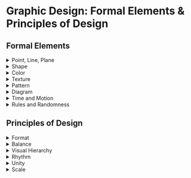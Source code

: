 # Graphic Design: Formal Elements & Principles of Design
## Formal Elements   

<details>
  <summary>Point, Line, Plane</summary>

#### line
- The basic functions of lines include: ```Define shapes, edges, forms; create images, letters, and patterns```
- Delineate boundaries and define areas within a composition
- Assist in ```visually organizing a composition and creating a line of vision``` 
- Can establish a linear mode of expression, a linear style
- When line is the predominant element used to unify a composition or to describe shapes or forms in a design (or painting), the style is termed ```linear```.

    ![linear](./imags/linear1.jpg "linear")
#### Space and Volume

 ```Point and Line```: Physical and Digital In the lettering experiments shown here, each word is written with lines, points, or both, produced with physical elements, digital illustrations, or code-generated vectors. 

  ![linear](./imags/point-and-line.jpg "linear")

 ```Three Objects```: Thirty-Three Ways This comprehensive design project encourages designers to observe, represent, and abstract visible objects using a variety of materials and techniques. Designers begin by visiting an unusual place with surprising things to see and observe, such as a local museum, aquarium, or botanical garden. They produce a substantial number of observational drawings of three objects, paying special attention to the appearance of form, color, texture, and materials. Careful observation is followed by exercises in creating word lists and drawing from memory to create a total of ninety-nine studies. The project exposes designers to the iterative design process, building individual capacity for patience, endurance, and an open mind. 

![linear](./imags/Three-Objects.jpg "linear")

 ```Spatial Translation```:
In this project, designers explore point, line, and plane as tools for
expression. They immerse themselves in a space and observe it
from multiple points of view, including different vantage points
(above, below) and different psychological orientations (as a male, a
female, a giraffe, a shrimp, etc.). Participants generate images of
their chosen spaces in diverse media, including photography,
drawing, painting, printing, collage, or video. Representations can
be literal, abstract, iconic, indexical, or symbolic. After gathering
their initial observations, designers create a series of
representations using dot stickers, tape, and cut paper. The final
application is a sequence of ten images suitable for an accordion
fold book.

![linear](./imags/point-line-plane.jpg "linear")
</details>

<details>
  <summary>Shape</summary>

- A ```curvilinear shape```, organic, or biomorphic shape is formed by curves or dominating marked flowing edges,which seems to have a naturalistic feel. It may be drawn precisely or loosely.
- An ```abstract shape``` refers to a simple or complex rearrangement, alteration, or distortion of the representation of natural appearance used for stylistic distinction and/or communication purposes.
- A ```representational shape``` is recognizable and reminds the viewer of actual objects seen in nature; it is also called a figurative shape.
- ```Figure(positive space)/Ground(negative space)``` The figure or positive shape is a definite shape, immediately discernible as a shape. 

 ![federico pinto schmid art](./imags/FedericoArt.png "federico pinto schmid art")
- ```Interwoven Space``` Designers, illustrators, and photographers often play with figure/ground relationships to add interest and intrigue to their work. Unlike conventional depictions where subjects are centered and framed against a background, active figure/ground conditions churn and interweave form and space, creating tension and ambiguity.

 ![shape](./imags/shape-3.jpg "shape")
  ![shape](./imags/shape-4.jpg "shape")
- ```Concept Sketching```
Fast, informal visualizations allow designers to explore different
figure/ground relationships in a low-risk environment that fosters
invention and discovery. While verbalizing ideas helps designers
build a bank of potential concepts, sketching pushes these ideas
closer to reality. Multiple sketches yield a more valuable process
than single sketches, as drawings begin to speak to one another,
opening the mind and eye to new connections.

 ![shape](./imags/Shape-1.jpg "shape")
  ![shape](./imags/shape-2.jpg "shape")
    ![shape](./imags/shape-5.jpg "shape")
      ![shape](./imags/shape-6.jpg "shape")
- Letterform Abstraction In this introduction to letterform anatomy, students
examined the forms and counterforms of the alphabet in many font variations,
eventually isolating just enough of each letter to hint at its identity. Each student
sought to strike a balance between positive and negative space. 

  ![shape](./imags/shape-7.jpg "shape")
</details>

<details>
  <summary>Color</summary>

  Color can convey a mood, describe reality, or codify information. Words like “gloomy,” “drab,” and “glittering” each bring to mind a general climate of colors, a palette of relationships. 

  Designers use color to make some things stand out (warning signs) and to make other things disappear (camouflage). Color serves to differentiate and connect, to highlight and to hide.

  According to the classical tradition, the essence of design lies in linear structures and tonal relationships (drawing and shading), notin fleeting optical effects (hue, intensity, luminosity). Design used to be understood as an abstract armature that underlies appearances. Color, in contrast, was seen as subjective and unstable.And, indeed, it is. Color exists, literally, in the eye of the beholder. We cannot perceive color until light bounces off an object or is emitted from a source and enters the eye.

  ![color](./imags/colorwheel-1.jpg "color") ![color](./imags/colorwheel-2.jpg "color")    ![color](./imags/colorwheel-5.jpg "color")

  ![color](./imags/colorwheel-6.jpg "color")   ![color](./imags/colorwheel-4.jpg "color")     ![color](./imags/colorwheel-7.jpg "color")

  - ```Secondaries and Complements``` This series of posters is produced with complements (orange + blue) and two secondary colors (orange + purple). Mixes and gradients provide the steps in between. 
  
  ![color](./imags/color-1.jpg "color")
  




  ### Interaction of Color
  - Designers juxtapose colors to create specific climates and qualities, using one color to diminish or intensify another.
  - Understanding how colors interact helps designers control the power of color and systematically test variations of an idea.
    - ```One Color, Different Effects``` The neutral tone passing through these three squares of color is the same in each instance. It takes on a slightly different hue or value depending on its context.

      ![color](./imags/color-2.jpg "color")

    - ````Bezold Effect``` Johann Friedrich Wilhelm von Bezold was a German physicist working in the nineteenth century. Fascinated with light and color, he also was an amateur rug maker. He noticed that by changing a color that interwove with other colors in a rug, he could create entirely different results. Adding a darker color to the carpet would create an overall darker effect, while adding a lighter one yielded a lighter carpet. This effect is known as optical mixing.

      ![color](./imags/color-3.jpg "color")

    - ```Vibration and Value``` When two colors are very close in value, a glowing effect occurs; on the left, the green appears luminous and unstable. With a strong value difference, as seen on the right, the green appears darker.

      ![color](./imags/color-4.jpg "color")

    - ```Black + One``` The yellow is deep enough to allow the white type to read against it.

      ![color](./imags/color-5.jpg "color")

    - ```Black + Two``` The warm salmon red and cool greenish blue bring a satisfying sense of completeness to the palette. 

      ![color](./imags/color-6.jpg "color")

    - ```Black Is a Color``` This interface uses a minimal color range to convey simple actions. Used richly and forcefully, the black and gray tones become full-fledged actors within the color palette.

       ![color](./imags/color-7.jpg "color") ![color](./imags/color-8.jpg "color")
    
    - ```Monochrome``` A single shade of blue expresses a no-nonsense attitude in this branding project. Lighter shades of blue and mixtures of blue and black express a broad range of tonality within a limited spectrum.

      ![color](./imags/color-9.jpg "color") ![color](./imags/color-10.jpg "color") ![color](./imags/color-11.jpg "color")

    - ```Hard Light``` This museum identity contrasts an intense, cold blue with pure red to reference the RGB color space. 

      ![color](./imags/color-12.jpg "color")
    
    - ```Hot and colds```Simple primary colors serveas a background for black and white typography.

      ![color](./imags/color-13.jpg "color")

    - ```Analogous Naturals``` The three colors that make up the palette of this museum branding project come from positions located near each other on the color wheel. The gently muted, desaturated hues convey an organic quality. 

      ![color](./imags/color-14.jpg "color")
    
    - ```Near Complements``` The rosy orange and deep violet featured in this brand identity sit near each other on the color wheel, creating harmony within a range of warm and cool. 

      ![color](./imags/color-15.jpg "color") ![color](./imags/color-16.jpg "color")

    - ```Selective Emphasis``` These studies use typographic patterns to explore how color alters not just the mood of a pattern, but the way its shapes and figures are perceived. Color affects both the parts and the whole. Each study begins with a black and white pattern built from a single font and letterform. Experiments with hue, value, and saturation, as well as with analogous, complementary, and near complementary color juxtapositions, affect the way the patterns feel and behave. Through selective emphasis, some elements pull forward and others recede. 

      ![color](./imags/color-17.jpg "color") ![color](./imags/color-18.jpg "color") ![color](./imags/color-19.jpg "color")![color](./imags/color-20.jpg "color")

      ![color](./imags/color-22.jpg "color") ![color](./imags/color-23.jpg "color") ![color](./imags/color-24.jpg "color")![color](./imags/color-21.jpg "color")




</details>



<details>
  <summary>Texture</summary>

- The tactile quality of a surface or the simulation or representation of such a surface quality is a texture. 
- In the visual arts, there are two categories of texture: tactile and visual.
- ```Tactile textures``` have actual tactile quality and can be physically
touched and felt; they are also called actual textures. 
- ```Visual textures``` are illusions of real textures created by hand,
scanned from actual textures, or photographed. Using skills learned in drawing, painting, photography, and various other image-making media, a designer can create a great variety of textures.

```Five Squares``` Ten Inches All typefaces have an innate optical texture that results from
the accumulation of attributes such as serifs, slope, stroke width, and proportion.
Those attributes interact on the page with the size, tracking, leading, and paragraph
style selected by the designer, yielding an overall texture.
In this exercise, designers composed five justified squares of type inside a ten-inch
frame. Variation of type style, texture, and value were achieved by combining
contrasting characteristics such as old style italic serifs, uniformly weighted sans
serifs, geometric slab serifs, and so on. Light to dark value (typographic color) was
controlled through the combination of stroke width, letterspacing, and paragraph
leading.
Finally, students manipulated the scale and placement of the squares to achieve
compositional balance, tension, and depth. Squares were permitted to bleed off the
edges, reinforcing the illusion of amplification and recession. 

![texture](./imags/texture-1.jpg "texture")![texture](./imags/texture-2.jpg "texture")

![texture](./imags/texture-3.jpg "texture")![texture](./imags/texture-4.jpg "texture")

![texture](./imags/texture-5.jpg "texture")![texture](./imags/texture-6.jpg "texture")

</details>


<details>
  <summary>Pattern</summary>

- Pattern is a consistent repetition of a single visual unit or element within a given area. In all cases, there must be systematic repetition with obvious directional movement. 
- An interesting aspect of pattern is that the viewer anticipates a sequence. If you examine patterns, you will notice that their structures rely on the configuration of three basic building blocks: ```dots, lines, and grids```. 
- In a pattern, any individual small unit, whether a nonobjective or representational shape, can be based on the dot. Any moving path is based on lines, also called stripes. Any two intersecting units yield a pattern grid.
- Why is the pattern important for a brand?
  The pattern is an element that can make a difference within the visual communication; if used well, it can become a distinctive feature of your brand and make you recognizable. The use of customized patterns will help you to give your brand more personality and can become a fundamental element of recognition, especially online or on social media.  the important thing is that it reflects your brand and what you want to communicate.
- How to use It?
A pattern can make a creative work visually more exciting and recognizable. Today,
Applying a pattern on the packaging of different items helps to create a coordinated image between the various products of a brand to make it recognizable at a glance. Furthermore, the use of colour variants can help to differentiate the varieties: in this case, each colour will be associated with a particular taste, aroma, etc ... In the same way, using different textures or graphic motifs but of the same colour can help to identify a specific line of products.
  - ```From Point to Line to Grid``` As dots move together, they form into lines and other shapes (while still being dots). As stripes cross over each other and become grids, they cut up the
field into new figures, which function like new dots or new stripes. Some of the most visually fascinating patterns result from figure/ground ambiguity. The identity of a form can oscillate between being a figure (dot, stripe) to being a ground or support for another, opposing figure.

  ![Pattern](./imags/Pattern-1.jpg "Pattern")
  - ```Repeating Elements```Patterns follow some repetitive principle, whether dictated by a mechanical grid, a digital algorithm, or the physical rhythm of a crafts-person’s tool as it works along a surface. In the series of pattern studies developed here and on the following pages, a simple lozenge form is used to build designs of varying complexity. Experiments of this kind can be performed with countless base shapes, yielding an endless range of individual results. 
  
    ```One Element, Many Patterns``` The basic element in these patterns is a lozenge shape. Based on the orientation, proximity, scale, and color of the lozenges, they group into overlapping lines, forming a nascent grid. 

    ![Pattern](./imags/Pattern-2.jpg "Pattern")![Pattern](./imags/Pattern-3.jpg "Pattern")![Pattern](./imags/Pattern-4.jpg "Pattern")
    ![Pattern](./imags/Pattern-5.jpg "Pattern")![Pattern](./imags/Pattern-6.jpg "Pattern")![Pattern](./imags/Pattern-7.jpg "Pattern")
    ![Pattern](./imags/Pattern-8.jpg "Pattern")![Pattern](./imags/Pattern-9.jpg "Pattern")![Pattern](./imags/Pattern-10.jpg "Pattern")
    ![Pattern](./imags/Pattern-11.jpg "Pattern")![Pattern](./imags/Pattern-12.jpg "Pattern")

</details>

<details>
  <summary>Diagram</summary>

A diagram is a graphic representation of a structure, situation, or
process. Diagrams can depict the anatomy of a creature, the
hierarchy of a corporation, or the flow of ideas. Diagrams allow us to
see relationships that would not come forward in a straight list of
numbers or a verbal description.

- ```Mercurial Moods``` This simple diagram charts the upward and downward trajectory of the designer’s well-being based on specific forces that positively and negatively affect her world. 

![Diagram](./imags/Diagram-1.jpg "Diagram")  ![Diagram](./imags/Diagram-2.jpg "Diagram") ![Diagram](./imags/Diagram-3.jpg "Diagram")
</details>


<details>
  <summary>Time and Motion</summary>

Any word or image that moves functions both spatially and temporally. Motion is a kind of change, and change takes place in time. 

Motion can be implied as well as literal. 

#### Artists have long sought ways to represent the movement of bodies and the passage of time within the realm of static, two-dimensional space. 

Time and motion are considerations for all design work, from a multipage printed book, whose pages follow each other in time, to animations for film and television, which have literal duration.

Any still image has implied motion (or implied stasis), while
motion graphics share compositional principles with print.

Designers routinely work in time-based media as well as print,
and a design campaign often must function across multiple media
simultaneously.

Animation encompasses diverse modes of visible change,
including the literal movement of elements that fly on or off the
screen as well as changes in scale, transparency, color, layer, and
more. These alternative modes of change are especially useful for
designing animated text on the web, where gratuitous movement
can be more distracting than pleasing or informative.

- ```Implied Motion``` Graphic designers use numerous techniques to suggest change and movement on the printed page. Diagonal compositions evoke motion, while rectilinear arrangements appear static. Cropping a shape can suggest motion, as does a sinuous line or a pointed, triangular shape.

  - ```Eruption of Form``` These shapes as well as their explosive arrangement suggest movement and change.
  ![Diagram](./imags/time-3.jpg "Diagram")
  - Implied Time and Motion An effective logotype can be applied to anything from a tiny
business card to a large-scale architectural sign to a computer screen or digital projection.
The logotypes shown here use a variety of graphic strategies to imply motion.
In this project, designers created a graphic identity for a conference about contemporary
media art and theory called “Loop.” Each solution explores the concept of the loop as a
continuous, repeating sequence. The designers applied each logo to a banner in an
architectural setting and to a screen-based looping animation. (Photoshop was used to
simulate the installation of the banners in a real physical space.)

   ![Diagram](./imags/Diagram-4.jpg "Diagram")   ![Diagram](./imags/Diagram-5.jpg "Diagram")   ![Diagram](./imags/Diagram-6.jpg "Diagram")
   ![Diagram](./imags/Diagram-7.jpg "Diagram")     ![Diagram](./imags/Diagram-8.jpg "Diagram")    ![Diagram](./imags/Diagram-9.jpg "Diagram")

- Animating Type
  - Change in Position Moving text around the screen is the most basic means of animating type. Commonly, type enters from the right side of the screen and moves left to support the normal direction of reading. Ticker or leader text also tends to move in this direction.
  - Change in Color In the sequence shown here, the type itself is static, but a color change moves across the text letter by letter. Endless variations of this basic kind of change are possible.
  - Change in Transparency White type appears gradually on screen by gradually becoming opaque.
  - Multiple Modes of Change Many animations combine several techniques at once. This sequence features change in position, scale, and transparency.

</details>

<details>
  <summary>Rules and Randomness</summary>

The idea becomes a machine that makes the art. Sol LeWitt
Designers create rules as well as finished pieces. A magazine
designer, for example, works with a grid and a typographic
hierarchy that is interpreted in different ways, page after page, issue
after issue. If the rules are well planned, other designers will be able
to interpret them to produce their own unique and unexpected
layouts. Rules create a framework for design without determining
the end results.

Style sheets employed in print and web publishing (CSS) are rules
for displaying the different parts of a document. By adjusting a style
sheet, the designer can change the appearance of an entire book or
website. Style sheets are used to reconfigure a single body of
content for output in different media, from printed pages to the
screen of a mobile phone.

Rules can be used to generate form as well as organize content. In
the 1920s, the Bauhaus artist and designer László Moholy-Nagy
created a painting by telephoning a set of instructions to a sign
painter. In the 1960s, the minimalist artist Sol LeWitt created
drawings based on simple instructions; the drawings could be
executed on a wall or other surface anywhere in the world by
following the directions. Complex webs of lines often resulted from
seemingly simple verbal instructions.

Designers produce rules in computer code as well as natural
language. C. E. B. Reas, who co-authored the software language
Processing, creates rich digital drawings and interactive works that
evolve from instructions and variables. Reas alters the outcome by
changing the variables. He explains, “Sometimes I set strict rules,
follow them, and then observe the results. More frequently, I begin
with a core software behavior, implement it, and then observe the
results. I then allow the piece to flow intuitively from there.”
1 Reas and other contemporary artists are using software as a medium unto itself rather than as a tool supporting the design process.
Designing rules and instructions is an intrinsic part of the design
process. Increasingly, designers are asked to create systems that
other people will implement and that will change over time. This
chapter looks at ways to use rule-based processes to generate
unexpected visual results.
- ```Cell Phone Symphony``` In the project shown here, students were given a list of phone
numbers from which to generate visual imagery for a poster. The posters promote a
“cell phone symphony,” featuring music composed via interaction among the
audience’s cell phones.
Each poster suggests auditory experience as well as ideas of social and
technological interaction. The students took numerous different approaches, from
turning each phone number into a linear graph to using the digits to set the size and
color of objects in a grid.
Designing the system is part of the creative process. The visual results have an
organic quality that comes from random input to the system. The designer controls
and manipulates the system itself rather than the final outcome.

   ![Rules-and-Randomness](./imags/Rules-and-Randomness-1.jpg "Rules-and-Randomness") ![Rules-and-Randomness](./imags/Rules-and-Randomness-2.jpg "Rules-and-Randomness") 
   ![Rules-and-Randomness](./imags/Rules-and-Randomness-3.jpg "Rules-and-Randomness") ![Rules-and-Randomness](./imags/Rules-and-Randomness-4.jpg "Rules-and-Randomness")
   ![Rules-and-Randomness](./imags/Rules-and-Randomness-5.jpg "Rules-and-Randomness") ![Rules-and-Randomness](./imags/Rules-and-Randomness-6.jpg "Rules-and-Randomness")
   ![Rules-and-Randomness](./imags/Rules-and-Randomness-7.jpg "Rules-and-Randomness") ![Rules-and-Randomness](./imags/Rules-and-Randomness-8.jpg "Rules-and-Randomness")
   ![Rules-and-Randomness](./imags/Rules-and-Randomness-9.jpg "Rules-and-Randomness") ![Rules-and-Randomness](./imags/Rules-and-Randomness-10.jpg "Rules-and-Randomness")

- ```Motion Prompt``` How can time and motion be represented on a flat surface? Designers
created a series of “gesture studies” in InDesign based on provided templates and using
fifty-five frames from an animated shapes project they were already working on. Each
template contained a prompt (such as morph, deface, contain, clone, pulverize), a series of
constraints (such as copy, paste, cut, and position), and a time limit (one minute to several
minutes). Each designer sought to capture the spirit of the prompt within the set
constraints. They were asked to embrace motion graphics software not just as a way to
generate animations, but as a way to generate material for developing two-dimensional
imagery. 

   ![Rules-and-Randomness](./imags/Rules-and-Randomness-11.png "Rules-and-Randomness") ![Rules-and-Randomness](./imags/Rules-and-Randomness-12.jpg "Rules-and-Randomness")
   ![Rules-and-Randomness](./imags/Rules-and-Randomness-13.jpg "Rules-and-Randomness") ![Rules-and-Randomness](./imags/Rules-and-Randomness-14.jpg "Rules-and-Randomness")
   ![Rules-and-Randomness](./imags/Rules-and-Randomness-15.jpg "Rules-and-Randomness") ![Rules-and-Randomness](./imags/Rules-and-Randomness-16.jpg "Rules-and-Randomness")
- ```Repeat and Rotate```
Repeating and rotating forms are universal principles of pattern
design. The designs shown here were created in the Processing
software language. By altering the input to a set of digital
instructions, the designer can quickly see numerous variations of a
single design. Changing the typeface, type size, type alignment,
color, transparency, and the number and degree of rotations yields
different results.

   ![Rules-and-Randomness](./imags/Rules-and-Randomness-17.jpg "Rules-and-Randomness") ![Rules-and-Randomness](./imags/Rules-and-Randomness-18.jpg "Rules-and-Randomness")

- ```Museum of Insider Art``` To create a visual brand for an imaginary museum, the designer created a code in Processing that converts alphabetic characters into abstract shapes. Theshapes become a private code. 

   ![Rules-and-Randomness](./imags/Rules-and-Randomness-19.jpg "Rules-and-Randomness") ![Rules-and-Randomness](./imags/Rules-and-Randomness-20.jpg "Rules-and-Randomness")
      ![Rules-and-Randomness](./imags/Rules-and-Randomness-21.jpg "Rules-and-Randomness") 

- ```Abstract Alphabet``` The Latin alphabet is an inherently abstract code. To create this minimal
typeface, the designer replaced letterforms with dots of varying size. Although rendered
illegible, the resulting texts maintain a familiar sense of rhythm. 

   ![Rules-and-Randomness](./imags/Rules-and-Randomness-22.jpg "Rules-and-Randomness")
</details>

## Principles of Design

<details>
  <summary>Format</summary>

- The format is the defined perimeter as well as the field it encloses—the outer edges or boundaries of a design. 
- Format refers to the field or substrate (piece of paper, mobile phone screen, outdoor billboard, etc.) for the graphic design
project. 
- Designers often use the term format to describe the type of project—that is, a poster, a CD cover, a mobile ads, and so on. Graphic designers work with a variety of formats.
- ```Framing Text and Image``` In this project, designers edited, framed, and cropped a
picture in relation to a passage of text. The challenge was to make the text an equal
player in the final composition, not a mere caption or footnote to the picture.
Designers approached the image abstractly as well as figuratively. Is the picture flat
or three-dimensional? How does it look upside down? Designers edited the image by
blocking out parts of it, changing the shape of the frame, or blowing up a detail. They
found lines, shapes, and planes within the picture that suggested ways to position
and align the text. The goal was to integrate the text with the image without letting
the text disappear. 

![Framing](./imags/Framing-1.jpg "Framing")![Framing](./imags/Framing-2.jpg "Framing")

![Framing](./imags/Framing-3.jpg "Framing")![Framing](./imags/Framing-4.jpg "Framing")

![Framing](./imags/Framing-5.jpg "Framing")![Framing](./imags/Framing-6.jpg "Framing")

![Framing](./imags/Framing-7.jpg "Framing")

</details>


<details>
  <summary>Balance</summary

- Balance is stability or equilibrium created by an even distribution of visual weight on each side of a central axis as well as by an even distribution of weight among all the elements of the composition. 
- When a design is balanced, it tends toward harmony. A balanced composition affects the viewer—communicating stability. The average viewer is averse to imbalance in a composition and reacts negatively to instability. 
- Understanding balance involves the study of several interrelated visual factors: 
  - Visual weight
  - Position
  - Arrangement.
  #### Visual Weight
  ![VisualWeight](./imags/VisualWeight.png "VisualWeight")

  Factors Affecting Visual Weight
  - Orientation and location of an element within the format
  - Line of vision (directional pull)
  - Size and shape of an element
  - Whether the element is figure or ground
  - Color: hue, value, saturation, and temperature
  - Texture
  - Density or number of elements in a given area
  - Isolation and emphasis of an element in the composition (focal point)
  - Groupings (equal groups; group of several small shapes could counterbalance one large shape)
  - Actual movement (in time-based/screen-based media, motion graphics)
  ![VisualWeight](./imags/VisualWeight-1.jpg "VisualWeight")
    ##### In two-dimensional design, weight is defined as a visual force or as visual weight. 
    ##### This visual weight refers to the relative amount of visual attraction, importance, or emphasis the element carries in a composition. 
    ##### ```Every element in a composition carries energy``` — an impression of force, strength, or weight.
    - The size, shape, value, color, and texture of a mark all contribute to an element’s visual weight. 
    - Where you position the mark on the page also affects its visual weight. The same mark positioned at different points on a page—bottom left, center, top right, or top left—will appear to change in visual weight because of its position. 
    - In visual perception, different areas of the page seem to carry more or less visual weight. 
      ##### Symmetry 
      Symmetry is an equal distribution of visual weights, a mirroring of equivalent elements on either side of a central axis; it is also called reflection symmetry. Symmetry and approximate symmetry can communicate harmony and stability.
      ##### Asymmetry 
      Asymmetry is an equal distribution of visual weights achieved through weight and counterweight by balancing one element with the weight of a counterpointing element without mirroring elements on either side of a central axis (Figure 2-8). To achieve asymmetrical balance, the position, visual weight, size, value, color, shape, and texture of a mark on the page must be considered and weighed against every other mark. Every element and its position contribute to the overall balancing effect in a composition. （Most designer use asymmetry to their artworks.）
       
      ![asymmetry](./imags/Asymmetry.jpg "asymmetry-1")![asymmetry](./imags/Asymmetry-1.jpg "asymmetry-1")![asymmetry-2](./imags/asymmetry-2.jpg "asymmetry-2")

      ```Disrupted Symmetry``` The designer has disrupted this symmetrical cross form to signify political unrest among factions in Uganda around the HIV/AIDS crisis. Narrative text lines alternate between clarity and obfuscation, ultimately erupting in chaos, yielding a dynamic counterpoint balance. 

      ![Disrupted-Symmetry](./imags/Disrupted-Symmetry.jpg "Disrupted-Symmetry")
      ##### Radial balance 
      Radial balance is symmetry achieved through a combination of horizontally and vertically oriented symmetry (Diagram2-15). Elements radiate out from a point in the center of the composition.
      
      ![Symmetry](./imags/Symmetry.jpg "Symmetry")
</details>

<details>
  <summary>Visual Hierarchy</summary>

  <details>
    <summary>Emphasis</summary>

- One of the primary purposes of graphic design is to ```communicate information```, and visual hierarchy is the primary principle for ```organizing information```. 
- To guide the viewer, the designer uses visual hierarchy, ```the arrangement of all graphic elements according to emphasis```. 
  - Emphasis is the arrangement of visual elements according to importance, stressing some elements over others, making some superordinate (dominant) elements and subordinating other elements. 
  - Basically, the designer determines which graphic elements the viewer will see first, second, third, and so on. 
  #### The designer must determine what to emphasize and what to de-emphasize. if you give emphasis to all elements in a design, you have given it to none of them; you end up with visual chaos. 
  #### Emphasis is directly related to establishing a point of focus.
  ```The focal point``` is the part of a design that is most emphasized or accentuated, where the green chair is the focal point. ```Position, size, shape, direction, hue, value, saturation, and texture of a graphic element``` all contribute to establishing a focal point.
              ![focalPoint](./imags/focalPoint.jpg "focalPoint") ![Hierarchy](./imags/Hierarchy-5.jpg "Hierarchy") ![Hierarchy](./imags/Hierarchy-20.jpg "Hierarchy") 

- ```Content Vacuum``` In this project the designer purposefully abstracted the content of newspaper pages, thereby drawing attention to the visual hierarchy. 

    ![Hierarchy](./imags/Hierarchy-1.jpg "Hierarchy")  ![Hierarchy](./imags/Hierarchy-2.jpg "Hierarchy")

    ![Hierarchy](./imags/Hierarchy-3.jpg "Hierarchy")  ![Hierarchy](./imags/Hierarchy-4.jpg "Hierarchy")

    

- ```Five Fonts``` In this twist on the classic type specimen book,
designers curate a collection of five typefaces and design a
typographic hierarchy. Key content includes the typeface name,
designer, year created, and descriptive or historical text. The
compositional landscapes also contain a character set and
some visual element focusing attention on the typeface’s
expressive or formal qualities. In structuring multiple pages,
students consider continuity and pacing. Covers and colophons
become graceful extensions of the interior.

  ![Hierarchy](./imags/Hierarchy-6.jpg "Hierarchy")  ![Hierarchy](./imags/Hierarchy-7.jpg "Hierarchy")  ![Hierarchy](./imags/Hierarchy-8.jpg "Hierarchy")

- ```Dimensional Hierarchy```
Messages applied to three-dimensional form have the added
challenge of legibility across and around planes. Objects sitting in an
environment are bathed in shadow and light. Unlike books that can
conceal elaborate worlds inside their covers—automatically
separated from exterior contexts—environmental messages must
interact beyond their boundaries and become either a harmonious
or poignant counterpoint to their neighbors.
Notice in these examples how type, color fields, and graphic
elements carry the viewer’s eye around the dimensional form, often
making a visual if not verbal connection with neighboring packages
when stacked side by side or vertically.

  ![Hierarchy](./imags/Hierarchy-9.jpg "Hierarchy")  ![Hierarchy](./imags/Hierarchy-10.jpg "Hierarchy") 
  #### Ways to Achieve Emphasis
  To establish a visual hierarchy, decide on the importance of the graphic elements (images and type) of your design. Create a flow of information from the most important graphic element to the least.
  - ###### Emphasis by Isolation
  Isolating a shape focuses attention on it (focused attention equals more visual weight). Please note that a focal point usually carries a good amount of visual weight and must be counterbalanced accordingly with other elements in a composition.
  
  ![Emphasis](./imags/Emphasis.jpg "Emphasis")

  - ###### Emphasis by Placement
  How the viewer moves visually through a spatial composition is an ongoing topic of study. It has been shown that viewers have preferences for specific regions of a page. Placing a graphic element at a specific position in a composition, such as the foreground, the top-left corner, or the center/middle of a page, attracts most viewers' gaze most easily.
  - ###### Emphasis Through Scale
  The size and scale of shapes or objects play an important role in emphasis and creating the illusion of spatial depth. Used effectively, the size of one shape or object in relation to another—what we call scale—can make elements appear to move forward or backward on the page. Large shapes and forms tend to attract more attention. However, a very small object can also attract attention if it is seen in contrast to many larger ones.
  - ###### Emphasis Through Contrast
  Through contrast—light versus dark, smooth versus rough, bright versus dull—you can emphasize some graphic elements over others. For example, a dark shape amid a field of lighter shapes might become a focal point. Contrast also depends on and is aided by size, scale, location, shape, and/or position.
  - ###### Emphasis Through Direction and Pointers 
  Elements such as arrows and diagonals use direction to point viewers’s eyes to where they should go.
  - ###### Emphasis Through Diagrammatic Structures
    - ```Tree structures```. Positioning the main or superordinate element at the top with subordinated elements below it in descending order creates hierarchical relationships. Another tree structure looks similar to a tree trunk with branches; subordinate elements stem out from the main element carried by lines.
    - ```Nest structures```. This can be done either through layering(the main element is the first layer and other layers move behind it) or through containment (the main element contains the less significant elements). Layering for the purpose of hierarchy is critical to understand in relation to websites and information design.
    - ```Stair structures```. To illustrate hierarchy, this structure stacks elements, with the main element at the top and subordinate elements descending like stairsteps.
  
  ![DiagrammaticStructures](./imags/DiagrammaticStructures.jpg "DiagrammaticStructures")
    </details>
    <details>
      <summary>Layer</summary>

    The designer or paste-up artist adhered each element of the page—type, images, blocks of color—to a separate layer, placing any element
    that touches any other element on its own surface.
    This same principle is at work in the digital layers we use today,
    mobilized in new and powerful ways. 

    Layers allow the designer to treat the image as a collection of
    assets, a database of possibilities. Working with a layered file, the
    designer quickly creates variations of a single design by turning
    layers on and off. Designers use layered files to generate
    storyboards for animations and interface elements such as buttons
    and rollovers.
- ```This typographic exercise presents three narratives``` taking place during a two-minute
period: a news story broadcast on a radio, a conversation between a married couple, and
the preparation of a pot of coffee. Typography, icons, lines, and other elements are used to
present the three narratives within a shared space. The end result can be obvious or poetic.
Whether the final piece is an easy-to-follow transcription or a painterly depiction, it is made
up of narrative elements that define distinct layers or visual channels. 

  ![layer](./imags/layer-1.jpg "layer")    ![layer](./imags/layer-2.jpg "layer")   ![layer](./imags/layer-3.jpg "layer")

- ```Temporal Layers``` This publication records a collaboration between two universities in China
and Russia. The large-scale numerals reference numbers in a calendar. Overlapping forms,
images, and text blocks suggest depth and motion. 

  ![layer](./imags/layer-4.jpg "layer")    ![layer](./imags/layer-5.jpg "layer")   ![layer](./imags/layer-6.jpg "layer") ![layer](./imags/layer-7.jpg "layer")

- ```Life History``` Historical and contemporary photographs and documents are layered over a
satellite image from Google Earth of the land these people have inhabited. Transparency is
used to separate the elements visually. 

![layer](./imags/layer-8.jpg "layer") 

  </details>

  <details>
    <summary>Transparency</summary>
      
  Transparency means a simultaneous perception of different spatial
  locations. . . . The position of the transparent figures has equivocal
  meaning as one sees each figure now as the closer, now as the
  farther one.

  ![Transparency](./imags/Transparency.jpg "Transparency") 
  </details>
</details>

<details>
  <summary> Rhythm </summary>



- In graphic design, a strong and consistent repetition, a pattern of elements can set up a rhythm, which causes the viewer’s eyes to move around the page. Timing can be set by the intervals between and among the position of elements on the page. 
- Many factors can contribute to establishing rhythm — ```color,texture, figure/ground relationships, emphasis, and balance.```
    ![Rhythm](./imags/Rhythm-1.jpg "Rhythm")
  #### Repetition and Variation
  - The key to establishing rhythm in design is to understand the difference between repetition and variation. 
  - In graphic design, the repetition of rhythm is interposed by variation to create visual interest. 
  - Repetition occurs when you repeat one or a few visual elements a number times or with great or total consistency. 
  - Variation is established by a break or modification in the pattern or by changing elements, such as the color, size, shape, spacing,position, or visual weight. 
  - Variation creates visual interest to engage a viewer and add an element of surprise. However, too much variation will dilute a visual beat.
    
    ![Rhythm](./imags/Rhythm-2.jpg "Rhythm")![Rhythm](./imags/Rhythm-3.jpg "Rhythm")

</details>

<details>
  <summary> Unity  </summary> 
All the graphic elements in a design are so interrelated they form a greater whole. All the graphic elements look as though they belong together.Viewers best understand and remember a composition that is unified. 
  
  #### Gestalt
  German for “form,” which places an emphasis on the perception of forms as organized wholes, primarily concerned with how the mind attempts to impose order on the world, to unify and order perceptions. 
  
  ![gestalt](./imags/gestalt.png "gestalt")

```Six Modes of Grouping```
Psychologists have identified various principles of grouping; six
common ones are diagrammed above. Designers often manipulate
one or more principles of grouping in order to create images or
compositions that are clear and focused or unsettled and surprising.
Interesting effects emerge when we use our powers of perception to
reassemble lines, shapes, or images that have been pulled apart or
interrupted. Grouping prompts the observer to build parts into
wholes.
  - Simplicity - We see two circles rather than three odd shapes.
  - Similarity - We see two groups based on the size of the elements.
  - Proximity - We see two groups based on the closeness of the elements.
  - Closure - We close the gap in the shape.
  - Continuity - We see two long lines crossing rather than four short lines converging.
  - Symmetry - We tend to close symmetrical forms to make a single object.

  
  ![gestalt](./imags/gestalt-2.jpg "gestalt")

  ![gestalt](./imags/gestalt-3.jpg "gestalt")

  ![gestalt](./imags/gestalt-4.jpg "gestalt")

```Grouping + Typography```
At its most basic level, all typography employs principles of
grouping. Letters cluster into words (proximity). Shifts in
weight, style, or size signal differences and hierarchies
(similarity). When we create “lines” of text out of letters and
words, we exploit the power of continuity, which sustains the
illusion of a single gesture or path.
This project encourages designers to experiment with the
basic principles of typography. Each student creates multiple
interpretations of a given text by using spacing, composition,
and alignment. Designers explore the impact of principles such
as proximity, similarity, continuity, and closure to create new
patterns of meaning that exploit the mind’s ability to reconnect
fragments and build wholes out of parts. The text in this project
comes from the Bill of Universal Human Rights.

 ![Grouping+Typography](./imags/Grouping+Typography-1.jpg "Grouping+Typography")
  ![Grouping+Typography](./imags/Grouping+Typography-2.jpg "Grouping+Typography")
   ![Grouping+Typography](./imags/Grouping+Typography-3.jpg "Grouping+Typography")
     ![Grouping+Typography](./imags/Grouping+Typography-4.jpg "Grouping+Typography")
       ![Grouping+Typography](./imags/Grouping+Typography-5.jpg "Grouping+Typography")
         ![Grouping+Typography](./imags/Grouping+Typography-6.jpg "Grouping+Typography")

  - ##### From gestalt, we derive certain laws of perceptual organization that govern visual thinking, profoundly affecting how you construct unity in a composition. 
  - The mind attempts to create order, make connections, and to seek a whole by grouping—perceiving visual units by ```location, orientation, likeness, shape, and color.``` 
  - ##### [the law of prägnanz](https://lawsofux.com/law-of-pr%C3%A4gnanz/)
    German for “precision” or “conciseness”— which means we seek to order our experience as a whole in a regular, simple, coherent manner.

    ![Prägnanz](./imags/Pragnanz.jpg "Prägnanz")
      - The human eye likes to find simplicity and order in complex shapes because it prevents us from becoming overwhelmed with information.
      - Research confirms that people are better able to visually process and remember simple figures than complex figures.
      - The human eye simplifies complex shapes by transforming them into a single, unified shape.
  
  #### Laws of Perceptual Organization
  ![gestalt](./imags/gestalt-1.png "gestalt")
  - ##### Similarity
    like elements, those that share characteristics,are perceived as belonging together. Elements can share likeness in shape, texture, color, or direction. Dissimilar elements tend to separate from like elements.
  - ##### Proximity
    elements near each other, in spatial proximity, are perceived as belonging together.
  - ##### Continuity
    perceived visual paths or connections (actual or implied) among parts. Elements that appear as a continuation of previous elements are perceived as linked, creating an impression of movement.
  - ##### Closure
    the mind’s tendency to connect individual elements to produce a completed form, unit, or pattern.
  - ##### Common fate
    elements are likely to be perceived as a unit if they move in the same direction.
  - ##### Continuing line
    lines are always perceived as following the simplest path. If two lines break, the viewer sees the overall movement rather than the break; also called implied line.
  #### Modular grid 
  Structure and Unity - Viewers will perceive a greater sense of unity in a composition when they see or sense visual connections through the alignment of elements, objects, or edges. Because people seek order, their eyes easily pick up these relationships and make connections among the forms. 
  ![modular-grid](./imags/modular-grid.jpg "modular-grid")
  ![modular-grid](./imags/Modular-Grid.gif "modular-grid")
</details>


<details>
  <summary>Scale</summary>

  ```Scale, Depth, and Motion``` In the typographic compositions shown here, designers worked with one word or a pair of words and used changes in scale as well as placement on the page to convey the meaning of the word or word pair. Contrasts in scale can imply motion or depth as well as express differences in importance.
    
  ![Scale](./imags/Rhythm-4.jpg "Scale")![Scale](./imags/Rhythm-5.jpg "Scale")![Scale](./imags/Rhythm-6.jpg "Scale")

  ```Extreme Heights``` In the poster for a lecture at a college, designer Paul Sahre put his typography under severe pressure, yielding virtually illegible results. (He knew he had a captive audience.) 

  ![Scale](./imags/Extreme-Heights.jpg "Scale")
</details>
  

